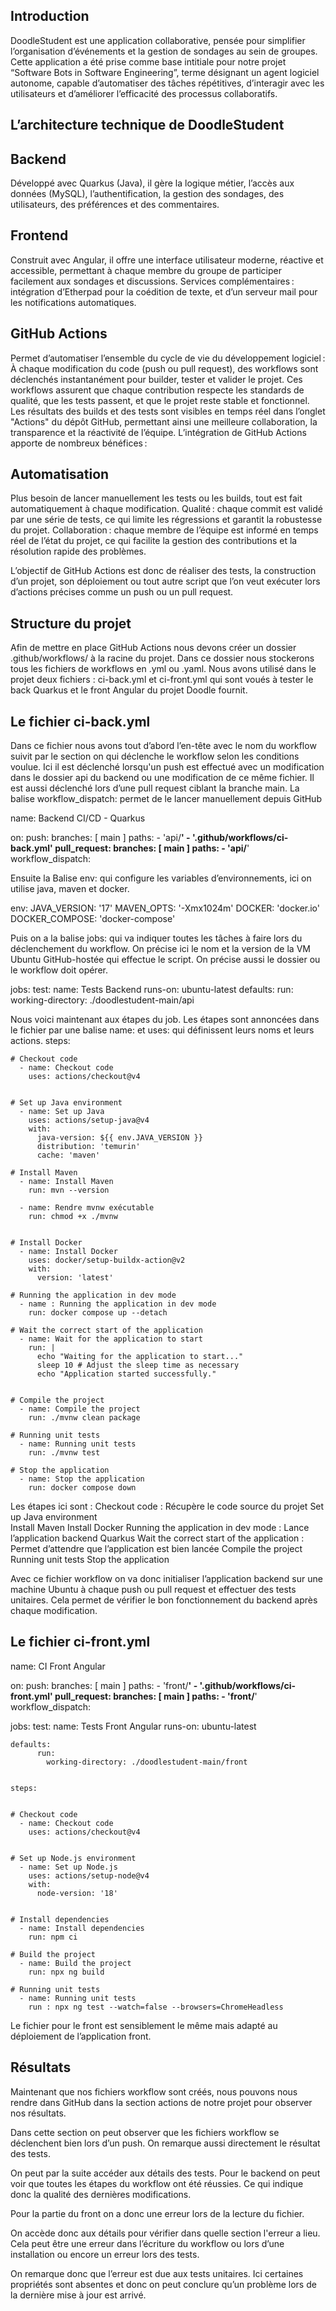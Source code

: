 ## Introduction

DoodleStudent est une application collaborative, pensée pour simplifier l’organisation d’événements et la gestion de sondages au sein de groupes. 
Cette application a été prise comme base intitiale pour notre projet “Software Bots in Software Engineering”, terme désignant un agent logiciel autonome, capable d’automatiser des tâches répétitives, d’interagir avec les utilisateurs et d’améliorer l’efficacité des processus collaboratifs.


## L’architecture technique de DoodleStudent

## Backend
Développé avec Quarkus (Java), il gère la logique métier, l’accès aux données (MySQL), l’authentification, la gestion des sondages, des utilisateurs, des préférences et des commentaires.
## Frontend 
Construit avec Angular, il offre une interface utilisateur moderne, réactive et accessible, permettant à chaque membre du groupe de participer facilement aux sondages et discussions.
Services complémentaires : intégration d’Etherpad pour la coédition de texte, et d’un serveur mail pour les notifications automatiques.

## GitHub Actions 
Permet d’automatiser l’ensemble du cycle de vie du développement logiciel :
À chaque modification du code (push ou pull request), des workflows sont déclenchés instantanément pour builder, tester et valider le projet.
Ces workflows assurent que chaque contribution respecte les standards de qualité, que les tests passent, et que le projet reste stable et fonctionnel.
Les résultats des builds et des tests sont visibles en temps réel dans l’onglet "Actions" du dépôt GitHub, permettant ainsi une meilleure collaboration, la transparence et la réactivité de l’équipe.
L’intégration de GitHub Actions apporte de nombreux bénéfices :

## Automatisation 
Plus besoin de lancer manuellement les tests ou les builds, tout est fait automatiquement à chaque modification.
Qualité : chaque commit est validé par une série de tests, ce qui limite les régressions et garantit la robustesse du projet.
Collaboration : chaque membre de l’équipe est informé en temps réel de l’état du projet, ce qui facilite la gestion des contributions et la résolution rapide des problèmes.






L’objectif de GitHub Actions est donc de réaliser des tests, la construction d’un projet, son déploiement ou tout autre script que l’on veut exécuter lors d’actions précises comme un push ou un pull request.

## Structure du projet

Afin de mettre en place GitHub Actions nous devons créer un dossier .github/workflows/ à la racine du projet. Dans ce dossier nous stockerons tous les fichiers de workflows en .yml ou .yaml. Nous avons utilisé dans le projet deux fichiers : ci-back.yml et ci-front.yml qui sont voués à tester le back Quarkus et le front Angular du projet Doodle fournit.

## Le fichier ci-back.yml 


Dans ce fichier nous avons tout d’abord l’en-tête avec le nom du workflow suivit par le section on qui déclenche le workflow selon les conditions voulue. Ici il est déclenché lorsqu'un push est effectué avec un modification  dans le dossier api du backend ou une modification de ce même fichier. Il est aussi déclenché lors d’une pull request ciblant la branche main. La balise workflow_dispatch: permet de le lancer manuellement depuis GitHub

 name: Backend CI/CD - Quarkus

 on:
  push:
    branches: [ main ]
    paths:
      - 'api/**'
      - '.github/workflows/ci-back.yml'
  pull_request:
    branches: [ main ]
    paths:
      - 'api/**'
  workflow_dispatch:


Ensuite la Balise env: qui configure les variables d’environnements, ici on utilise java, maven et docker.

 env:
  JAVA_VERSION: '17'
  MAVEN_OPTS: '-Xmx1024m'
  DOCKER: 'docker.io'
  DOCKER_COMPOSE: 'docker-compose'



Puis on a la balise jobs: qui va indiquer toutes les tâches à faire lors du déclenchement du workflow. On précise ici le nom et la version de la VM Ubuntu GitHub-hostée qui effectue le script. On précise aussi le dossier ou le workflow doit opérer.

 jobs:
  test:
    name: Tests Backend
    runs-on: ubuntu-latest
    defaults:
      run:
        working-directory: ./doodlestudent-main/api


Nous voici maintenant aux étapes du job. Les étapes sont annoncées dans le fichier par une balise name: et uses: qui définissent leurs noms et leurs actions.
 steps:


    # Checkout code
      - name: Checkout code
        uses: actions/checkout@v4


    # Set up Java environment
      - name: Set up Java
        uses: actions/setup-java@v4
        with:
          java-version: ${{ env.JAVA_VERSION }}
          distribution: 'temurin'
          cache: 'maven'
     
    # Install Maven
      - name: Install Maven
        run: mvn --version
   
      - name: Rendre mvnw exécutable
        run: chmod +x ./mvnw


    # Install Docker
      - name: Install Docker
        uses: docker/setup-buildx-action@v2
        with:
          version: 'latest'
   
    # Running the application in dev mode
      - name : Running the application in dev mode
        run: docker compose up --detach
   
    # Wait the correct start of the application
      - name: Wait for the application to start
        run: |
          echo "Waiting for the application to start..."
          sleep 10 # Adjust the sleep time as necessary
          echo "Application started successfully."
   
 
    # Compile the project
      - name: Compile the project
        run: ./mvnw clean package
   
    # Running unit tests
      - name: Running unit tests
        run: ./mvnw test
   
    # Stop the application
      - name: Stop the application
        run: docker compose down

Les étapes ici sont : 
Checkout code : Récupère le code source du projet 
Set up Java environment  
Install Maven
Install Docker 
Running the application in dev mode : Lance l’application backend Quarkus
Wait the correct start of the application : Permet d’attendre que l’application est bien lancée
Compile the project 
Running unit tests 
Stop the application

Avec ce fichier workflow on va donc initialiser l’application backend sur une machine Ubuntu à chaque push ou pull request et effectuer des tests unitaires. Cela permet de vérifier le bon fonctionnement du backend après chaque modification.

## Le fichier ci-front.yml 

 name: CI Front Angular


 on:
  push:
    branches: [ main ]
    paths:
      - 'front/**'
      - '.github/workflows/ci-front.yml'
  pull_request:
    branches: [ main ]
    paths:
      - 'front/**'
  workflow_dispatch:


 jobs:
  test:
    name: Tests Front Angular
    runs-on: ubuntu-latest


    defaults:
          run:
            working-directory: ./doodlestudent-main/front


    steps:


    # Checkout code
      - name: Checkout code
        uses: actions/checkout@v4


    # Set up Node.js environment
      - name: Set up Node.js
        uses: actions/setup-node@v4
        with:
          node-version: '18'


    # Install dependencies
      - name: Install dependencies
        run: npm ci
       
    # Build the project
      - name: Build the project
        run: npx ng build
     
    # Running unit tests
      - name: Running unit tests
        run : npx ng test --watch=false --browsers=ChromeHeadless

Le fichier pour le front est sensiblement le même mais adapté au déploiement de l’application front.


## Résultats
Maintenant que nos fichiers workflow sont créés, nous pouvons nous rendre dans GitHub dans la section actions de notre projet pour observer nos résultats.

Dans cette section on peut observer que les fichiers workflow se déclenchent bien lors d’un push. On remarque aussi directement le résultat des tests.

On peut par la suite accéder aux détails des tests. Pour le backend on peut voir que toutes les étapes du workflow ont été réussies. Ce qui indique donc la qualité des dernières modifications.




Pour la partie du front on a donc une erreur lors de la lecture du fichier.


On accède donc aux détails pour vérifier dans quelle section l'erreur a lieu. Cela peut être une erreur dans l’écriture du workflow ou lors d’une installation ou encore un erreur lors des tests.

On remarque donc que l’erreur est due aux tests unitaires. Ici certaines propriétés sont absentes et donc on peut conclure qu’un problème lors de la dernière mise à jour est arrivé.
